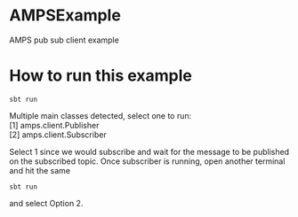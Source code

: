 # AMPSExample
AMPS pub sub client example  

# How to run this example    

```
sbt run 
```
 
Multiple main classes detected, select one to run:  
 [1] amps.client.Publisher  
 [2] amps.client.Subscriber  

Select 1 since we would subscribe and wait for the message to be published on the subscribed topic. Once subscriber is running, open another terminal and hit the same   

```
sbt run  
```
and select Option 2.




